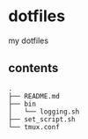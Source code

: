 # dotfiles
my dotfiles

## contents
```
.
├── README.md
├── bin
│   └── logging.sh
├── set_script.sh
└── tmux.conf
```

